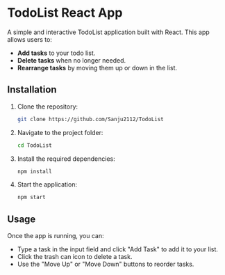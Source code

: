 # TodoList React App

A simple and interactive TodoList application built with React. This app allows users to:

- **Add tasks** to your todo list.
- **Delete tasks** when no longer needed.
- **Rearrange tasks** by moving them up or down in the list.

## Installation

1. Clone the repository:
   ```bash
   git clone https://github.com/Sanju2112/TodoList
   ```
2. Navigate to the project folder:
   ```bash
   cd TodoList
   ```
3. Install the required dependencies:
   ```bash
   npm install
   ```
4. Start the application:
   ```bash
   npm start
   ```

## Usage

Once the app is running, you can:

- Type a task in the input field and click "Add Task" to add it to your list.
- Click the trash can icon to delete a task.
- Use the "Move Up" or "Move Down" buttons to reorder tasks.
